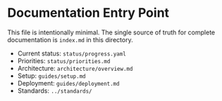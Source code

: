 # Documentation Entry Point

This file is intentionally minimal. The single source of truth for complete documentation is `index.md` in this directory.

- Current status: `status/progress.yaml`
- Priorities: `status/priorities.md`
- Architecture: `architecture/overview.md`
- Setup: `guides/setup.md`
- Deployment: `guides/deployment.md`
- Standards: `../standards/`

